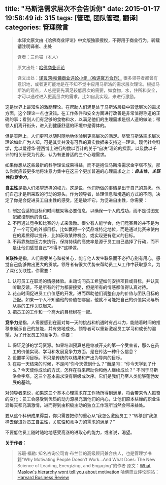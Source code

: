 title: "马斯洛需求层次不会告诉你"
date: 2015-01-17 19:58:49
id: 315
tags: [管理, 团队管理, 翻译]
categories: 管理微言
---

> **本译文原文由《哈佛商业评论》中文版独家授权，不得用于商业行为，转载请注明译者、出处**
> 
> 
> 译者：三角猫（本人）
> 
> 原文出处：[哈佛商业评论](https://hbr.org/2014/11/what-maslows-hierarchy-wont-tell-you-about-motivation)
> 
> 译文出处：[译言网·哈佛商业评论小组（哈评官方合作）](http://article.yeeyan.org/view/186238/436407)
很多领导者都曾有意识地，或者更可能地是在不知不觉中应用马斯洛的需求层次理论。根据马斯洛的观点，人总是要先满足较低层次的需要，如食物，水，住所和安全，才可以通过进入更高层次的需求，比如自我实现，来进行激励。

这是世界上最知名的激励理论。在帮助人们满足处于马斯洛层级中较低层次的需求方面，这个理论一点也没错。在工作条件和安全方面进行改善是非常值得称道的正确的事；看到人们有足够的食物和水，以满足他们的生理需求是很人道的做法；带领人们离开街头，进入到健康舒适的环境中是得体的。

但是实际上，人们更可以随时随地地体验到更高层次的满足。尽管马斯洛需求层次理论如此广为人知，可是其实并没有可靠的真实数据来支持这一理论。现代社会科学，尤以爱德华·德西博士进行的数以百计的关于“自决”理论的探索，以及数以千计的相关研究为代表，认为有更普适的三个心理需求。

如果你想从这些最新的科学理论成果得益，而不是抱住马斯洛需求金字塔不放，那么你就应该更多地将注意力集中在这三个更加普遍的心理需求之上：**_自主性_**，**_关联性_**和**_竞争力_**。

<!--more-->

**自主性**是指人们渴望选择的权力。这是说，他们所做的事情是出于自己的意愿，他们自己才是所采取的行动的源头。作为领导者，处理信息和境遇的方式的不同，决定了你是会促进员工自主性的感受，还是破坏它。为促进自主性，你需要：

1.  制定合适的目标和时间框架等必要信息，以确保一个人的成功，而不是试图支配或控制他的责任。
2.  不再通过竞争和比赛的方式来激励。很少有人能学会，他们竞赛目的并不是为了一个可见的外部目标，比如赢得一个奖品或特定地位，而是通过比赛来使内在的素质得以提升，比如获取某种机会，或实现更有意义的目标。
3.  不再靠施加压力来执行。保持持续的高效率是源于员工自己选择了行动，而不是让他们感觉自己“不得不”这样做。
&nbsp;

**关联性**是指，人们需要关心和被关心，能与他人发生联系而不必担心别有用心，感觉自己能够做出更大的贡献。领导者有很大优势来帮助员工从工作中获取意义。为了深化关联性，你需要：

1.  认可员工在职场的情感体验。主动询问员工希望如何安排项目或目标，并认真听取反馈。不是所有的行为都要接受，但是所有的情感都值得认真对待。
2.  花点时间促进员工价值感的开发，进而帮助他们调整自身的价值与团队目标的匹配。如果一个人不知道他的价值在哪里，他就不可能把自己的价值实现与所从事的工作关联起来。
3.  把员工的工作和一个高大的目标绑在一起。
&nbsp;

**竞争力**是指，人需要感到在面对每一天的挑战和机遇时有战斗力，能随着时间的推移来展示自己的技能，并有效地成长。领导者可以重新激起员工学习和成长的渴望。为了开发员工的竞争力，你要：

1.  保证足够的学习资源。如果培训预算总是缩减开支的第一个受害者，那么在员工的价值实现、学习和发展竞争力方面，是在传达一种什么信息？
2.  设置学习目标。不只是传统的以结果和产出为导向的目标。
3.  在每一天结束的时候，不是问“你今天做到什么？”而是问：“你今天学到了什么？今天使你成长的方式，怎样在将来帮助你和他人继续成长？“
不同于马斯洛金字塔，这三个基本需求没有层级或次序。它们是我们乃至人类能够蓬勃发展的基础。

对领导者来说，如果这三个基本心理需求在工作场所得到满足，将会带来令人振奋的变化：员工会感受到优质的动力源泉充满他们的内心，让他们原本枯燥的职业生涯每天都充满激情，进而得到由积极主动的独立工作理所当然会带来益处。

要从这个科研成果得益，你只需要把你的重心从“我怎么激励员工？”转移到“我怎样去促进对员工自主性，关联性和竞争力的需求的满足？”

不要低估员工随时随地地感受高涨的进取心的能力，或者说，渴望。

**关于作者：**
> 苏珊·福勒: 知名咨询公司肯·布兰佳的高级顾问兼合伙人，也是管理学书籍“Why Motivating People Doesn’t Work…And What Does: The New Science of Leading, Energizing, and Engaging”的作者
原文：[What Maslow's hierarchy wont tell you about motivation](https://hbr.org/2014/11/what-maslows-hierarchy-wont-tell-you-about-motivation)
哈佛商业评论网站：[Harvard Business Review](http://hbr.org/)
